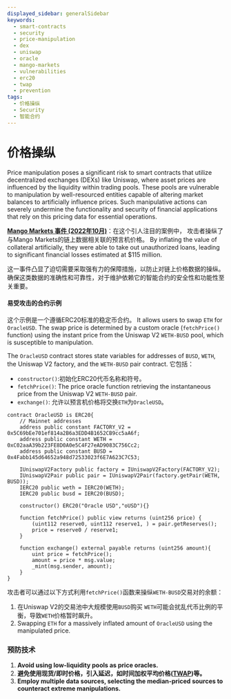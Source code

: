 ```yaml
---
displayed_sidebar: generalSidebar
keywords:
  - smart-contracts
  - security
  - price-manipulation
  - dex
  - uniswap
  - oracle
  - mango-markets
  - vulnerabilities
  - erc20
  - twap
  - prevention
tags:
  - 价格操纵
  - Security
  - 智能合约
---
```


# 价格操纵

Price manipulation poses a significant risk to smart contracts that utilize decentralized exchanges (DEXs) like Uniswap, where asset prices are influenced by the liquidity within trading pools. These pools are vulnerable to manipulation by well-resourced entities capable of altering market balances to artificially influence prices. Such manipulative actions can severely undermine the functionality and security of financial applications that rely on this pricing data for essential operations.

**[Mango Markets 事件 (2022年10月)](https://rekt.news/mango-markets-rekt/)**：在这个引人注目的案例中， 攻击者操纵了与Mango Markets的链上数据相关联的预言机价格。 By inflating the value of collateral artificially, they were able to take out unauthorized loans, leading to significant financial losses estimated at $115 million.

这一事件凸显了迫切需要采取强有力的保障措施，以防止对链上价格数据的操纵。 确保这类数据的准确性和可靠性，对于维护依赖它的智能合约的安全性和功能性至关重要。

#### 易受攻击的合约示例

这个示例是一个遵循ERC20标准的稳定币合约。 It allows users to swap `ETH` for `OracleUSD`. The swap price is determined by a custom oracle (`fetchPrice()` function) using the instant price from the Uniswap V2 `WETH-BUSD` pool, which is susceptible to manipulation.

The `OracleUSD` contract stores state variables for addresses of `BUSD`, `WETH`, the Uniswap V2 factory, and the `WETH-BUSD` pair contract. 它包括：

- `constructor()`:初始化ERC20代币名称和符号。
- `fetchPrice()`: The price oracle function retrieving the instantaneous price from the Uniswap V2 `WETH-BUSD` pair.
- `exchange()`: 允许以预言机价格将交换`ETH`为`OracleUSD`。

```solidity
contract OracleUSD is ERC20{
    // Mainnet addresses
    address public constant FACTORY_V2 = 0x5C69bEe701ef814a2B6a3EDD4B1652CB9cc5aA6f;
    address public constant WETH = 0xC02aaA39b223FE8D0A0e5C4F27eAD9083C756Cc2;
    address public constant BUSD = 0x4Fabb145d64652a948d72533023f6E7A623C7C53;

    IUniswapV2Factory public factory = IUniswapV2Factory(FACTORY_V2);
    IUniswapV2Pair public pair = IUniswapV2Pair(factory.getPair(WETH, BUSD));
    IERC20 public weth = IERC20(WETH);
    IERC20 public busd = IERC20(BUSD);

    constructor() ERC20("Oracle USD","oUSD"){}

    function fetchPrice() public view returns (uint256 price) {
        (uint112 reserve0, uint112 reserve1, ) = pair.getReserves();
        price = reserve0 / reserve1;
    }

    function exchange() external payable returns (uint256 amount){
        uint price = fetchPrice();
        amount = price * msg.value;
        _mint(msg.sender, amount);
    }
}
```

攻击者可以通过以下方式利用`fetchPrice()`函数来操纵`WETH-BUSD`交易对的余额：

1. 在Uniswap V2的交易池中大规模使用`BUSD`购买 `WETH`可能会扰乱代币比例的平衡，导致`WETH`价格暂时飙升。
2. Swapping `ETH` for a massively inflated amount of `OracleUSD` using the manipulated price.

### 预防技术

1. **Avoid using low-liquidity pools as price oracles.**
2. **避免使用现货/即时价格，引入延迟，如时间加权平均价格([TWAP](https://chain.link/education-hub/twap-vs-vwap))等。**
3. **Employ multiple data sources, selecting the median-priced sources to counteract extreme manipulations.**
